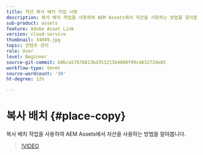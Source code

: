 ```yaml
---
title: 자산 복사 배치 작업 사용
description: 복사 배치 작업을 사용하여 AEM Assets에서 자산을 사용하는 방법을 알아봅니다.
sub-product: assets
feature: Adobe Asset Link
version: cloud-service
thumbnail: 34049.jpg
topic: 컨텐츠 관리
role: User
level: Beginner
source-git-commit: b0bca57676813bd353213b4808f99c463272de85
workflow-type: tm+mt
source-wordcount: '39'
ht-degree: 12%

---
```



# 복사 배치 {#place-copy}

복사 배치 작업을 사용하여 AEM Assets에서 자산을 사용하는 방법을 알아봅니다.

>[!VIDEO](https://video.tv.adobe.com/v/34049/?quality=12)
